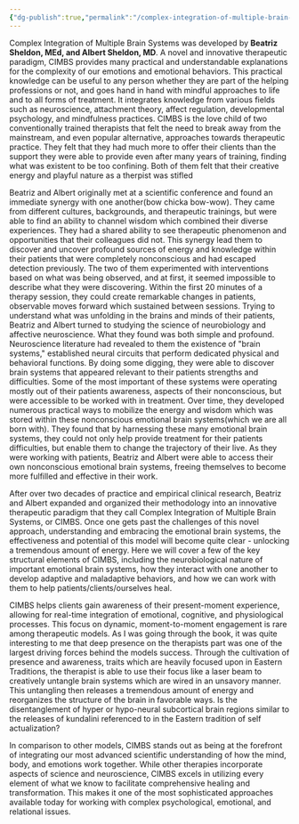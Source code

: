 ```yaml
---
{"dg-publish":true,"permalink":"/complex-integration-of-multiple-brain-systems/"}
---
```


Complex Integration of Multiple Brain Systems was developed by **Beatriz Sheldon, MEd, and Albert Sheldon, MD**. A novel and innovative therapeutic paradigm, CIMBS provides many practical and understandable explanations for the complexity of our emotions and emotional behaviors. This practical knowledge can be useful to any person whether they are part of the helping professions or not, and goes hand in hand with mindful approaches to life and to all forms of treatment. It integrates knowledge from various fields such as neuroscience, attachment theory, affect regulation, developmental psychology, and mindfulness practices. CIMBS is the love child of two conventionally trained therapists that felt the need to break away from the mainstream, and even popular alternative, approaches towards therapeutic practice. They felt that they had much more to offer their clients than the support they were able to provide even after many years of training, finding what was existent to be too confining. Both of them felt that their creative energy and playful nature as a therpist was stifled 

Beatriz and Albert originally met at a scientific conference and found an immediate synergy with one another(bow chicka bow-wow). They came from different cultures, backgrounds, and therapeutic trainings, but were able to find an ability to channel wisdom which combined their diverse experiences. They had a shared ability to see therapeutic phenomenon and opportunities that their colleagues did not. This synergy lead them to discover and uncover profound sources of energy and knowledge within their patients that were completely nonconscious and had escaped detection previously. The two of them experimented with interventions based on what was being observed, and at first, it seemed impossible to describe what they were discovering. Within the first 20 minutes of a therapy session, they could create remarkable changes in patients, observable moves forward which sustained between sessions. Trying to understand what was unfolding in the brains and minds of their patients, Beatriz and Albert turned to studying the science of neurobiology and affective neuroscience. What they found was both simple and profound. Neuroscience literature had revealed to them the existence of "brain systems," established neural circuits that perform dedicated physical and behavioral functions. By doing some digging, they were able to discover brain systems that appeared relevant to their patients strengths and difficulties. Some of the most important of these systems were operating mostly out of their patients awareness, aspects of their nonconscious, but were accessible to be worked with in treatment. Over time, they developed numerous practical ways to mobilize the energy and wisdom which was stored within these nonconscious emotional brain systems(which we are all born with). They found that by harnessing these many emotional brain systems, they could not only help provide treatment for their patients difficulties, but enable them to change the trajectory of their live. As they were working with patients, Beatriz and Albert were able to access their own nonconscious emotional brain systems, freeing themselves to become more fulfilled and effective in their work. 

After over two decades of practice and empirical clinical research, Beatriz and Albert expanded and organized their methodology into an innovative therapeutic paradigm that they call Complex Integration of Multiple Brain Systems, or CIMBS. Once one gets past the challenges of this novel approach, understanding and embracing the emotional brain systems, the effectiveness and potential of this model will become quite clear - unlocking a tremendous amount of energy. Here we will cover a few of the key structural elements of CIMBS, including the neurobiological nature of important emotional brain systems, how they interact with one another to develop adaptive and maladaptive behaviors, and how we can work with them to help patients/clients/ourselves heal.

CIMBS helps clients gain awareness of their present-moment experience, allowing for real-time integration of emotional, cognitive, and physiological processes. This focus on dynamic, moment-to-moment engagement is rare among therapeutic models. As I was going through the book, it was quite interesting to me that deep presence on the therapists part was one of the largest driving forces behind the models success. Through the cultivation of presence and awareness, traits which are heavily focused upon in Eastern Traditions, the therapist is able to use their focus like a laser beam to creatively untangle brain systems which are wired in an unsavory manner. This untangling then releases a tremendous amount of energy and reorganizes the structure of the brain in favorable ways. Is the disentanglement of hyper or hypo-neural subcortical brain regions similar to the releases of kundalini referenced to in the Eastern tradition of self actualization? 


In comparison to other models, CIMBS stands out as being at the forefront of integrating our most advanced scientific understanding of how the mind, body, and emotions work together. While other therapies incorporate aspects of science and neuroscience, CIMBS excels in utilizing every element of what we know to facilitate comprehensive healing and transformation. This makes it one of the most sophisticated approaches available today for working with complex psychological, emotional, and relational issues.
